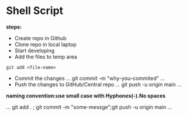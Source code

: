 # Shell Script

**steps:**
* Create repo in Github
* Clone repo in local laptop
* Start developing
* Add the files to temp area
```
git add <file-name>
```
* Commit the changes
...
git commit -m "why-you-commited"
...
* Push the changes to GitHub/Central repo
...
git push -u origin main
...

**naming convention:use small case with Hyphones(-).No spaces**

...
git add . ; git commit -m "some-messge";git push -u origin main
...